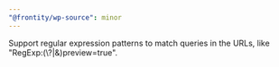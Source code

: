 ```yaml
---
"@frontity/wp-source": minor
---
```


Support regular expression patterns to match queries in the URLs, like
"RegExp:(\\?|&)preview=true".
